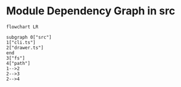 # Module Dependency Graph in src

<!-- DMDG BEGIN -->
```mermaid
flowchart LR

subgraph 0["src"]
1["cli.ts"]
2["drawer.ts"]
end
3["fs"]
4["path"]
1-->2
2-->3
2-->4

```
<!-- DMDG END -->
